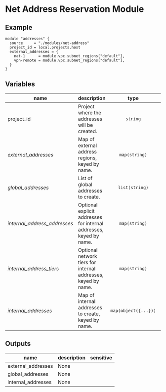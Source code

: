 # Net Address Reservation Module

## Example

```hcl
module "addresses" {
  source     = "./modules/net-address"
  project_id = local.projects.host
  external_addresses = {
    nat-1      = module.vpc.subnet_regions["default"],
    vpn-remote = module.vpc.subnet_regions["default"],
  }
}
```

<!-- BEGIN TFDOC -->
## Variables

| name | description | type | required | default |
|---|---|:---: |:---:|:---:|
| project_id | Project where the addresses will be created. | <code title="">string</code> | ✓ |  |
| *external_addresses* | Map of external address regions, keyed by name. | <code title="map&#40;string&#41;">map(string)</code> |  | <code title="">{}</code> |
| *global_addresses* | List of global addresses to create. | <code title="list&#40;string&#41;">list(string)</code> |  | <code title="">[]</code> |
| *internal_address_addresses* | Optional explicit addresses for internal addresses, keyed by name. | <code title="map&#40;string&#41;">map(string)</code> |  | <code title="">{}</code> |
| *internal_address_tiers* | Optional network tiers for internal addresses, keyed by name. | <code title="map&#40;string&#41;">map(string)</code> |  | <code title="">{}</code> |
| *internal_addresses* | Map of internal addresses to create, keyed by name. | <code title="map&#40;object&#40;&#123;&#10;region     &#61; string&#10;subnetwork &#61; string&#10;&#125;&#41;&#41;">map(object({...}))</code> |  | <code title="">{}</code> |

## Outputs

| name | description | sensitive |
|---|---|:---:|
| external_addresses | None |  |
| global_addresses | None |  |
| internal_addresses | None |  |
<!-- END TFDOC -->